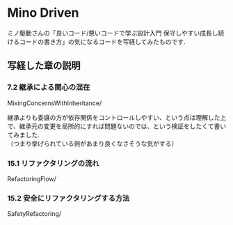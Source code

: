 # Mino Driven

ミノ駆動さんの「良いコード/悪いコードで学ぶ設計入門 保守しやすい成長し続けるコードの書き方」の気になるコードを写経してみたものです.

## 写経した章の説明

### 7.2 継承による関心の混在

MixingConcernsWithInheritance/

継承よりも委譲の方が依存関係をコントロールしやすい、という点は理解した上で、継承元の変更を局所的にすれば問題ないのでは、という検証をしたくて書いてみました.  
（つまり挙げられている例があまり良くなさそうな気がする）

### 15.1 リファクタリングの流れ

RefactoringFlow/

### 15.2 安全にリファクタリングする方法

SafetyRefactoring/
